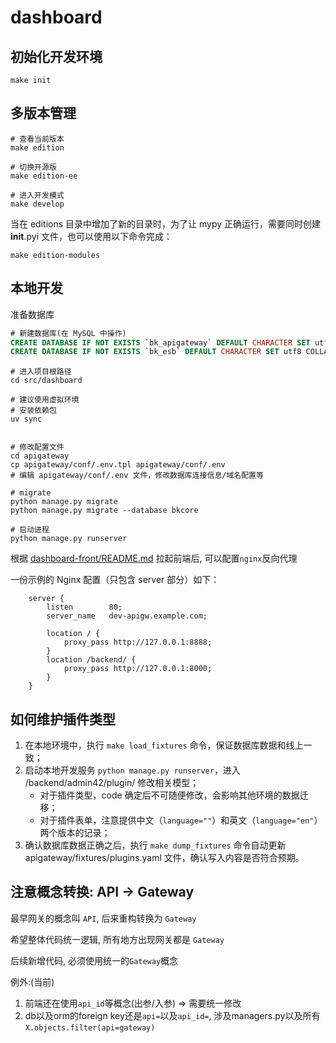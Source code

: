 # dashboard

## 初始化开发环境

```shell
make init
```

## 多版本管理

```shell
# 查看当前版本
make edition

# 切换开源版
make edition-ee

# 进入开发模式
make develop
```

当在 editions 目录中增加了新的目录时，为了让 mypy 正确运行，需要同时创建 __init__.pyi 文件，也可以使用以下命令完成：

```shell
make edition-modules
```

## 本地开发

准备数据库

```sql
# 新建数据库(在 MySQL 中操作)
CREATE DATABASE IF NOT EXISTS `bk_apigateway` DEFAULT CHARACTER SET utf8 COLLATE utf8_general_ci;
CREATE DATABASE IF NOT EXISTS `bk_esb` DEFAULT CHARACTER SET utf8 COLLATE utf8_general_ci;
```

```shell
# 进入项目根路径
cd src/dashboard

# 建议使用虚拟环境
# 安装依赖包
uv sync


# 修改配置文件
cd apigateway
cp apigateway/conf/.env.tpl apigateway/conf/.env
# 编辑 apigateway/conf/.env 文件，修改数据库连接信息/域名配置等

# migrate
python manage.py migrate
python manage.py migrate --database bkcore

# 启动进程
python manage.py runserver
```

根据 [dashboard-front/README.md](../dashboard-front/README.md) 拉起前端后, 可以配置`nginx`反向代理

一份示例的 Nginx 配置（只包含 server 部分）如下：

```nginx
    server {
        listen        80;
        server_name   dev-apigw.example.com;

        location / {
            proxy_pass http://127.0.0.1:8888;
        }
        location /backend/ {
            proxy_pass http://127.0.0.1:8000;
        }
    }
```

## 如何维护插件类型

1. 在本地环境中，执行 `make load_fixtures` 命令，保证数据库数据和线上一致；
2. 启动本地开发服务 `python manage.py runserver`，进入 /backend/admin42/plugin/ 修改相关模型；
   - 对于插件类型，code 确定后不可随便修改，会影响其他环境的数据迁移；
   - 对于插件表单，注意提供中文（`language=""`）和英文（`language="en"`）两个版本的记录；
3. 确认数据库数据正确之后，执行 `make dump_fixtures` 命令自动更新 apigateway/fixtures/plugins.yaml 文件，确认写入内容是否符合预期。

## 注意概念转换: API -> Gateway

最早网关的概念叫 `API`, 后来重构转换为 `Gateway`

希望整体代码统一逻辑, 所有地方出现网关都是 `Gateway`

后续新增代码, 必须使用统一的`Gateway`概念

例外:(当前)
1. 前端还在使用`api_id`等概念(出参/入参) => 需要统一修改
2. db以及orm的foreign key还是`api=`以及`api_id=`, 涉及managers.py以及所有 `X.objects.filter(api=gateway)`

